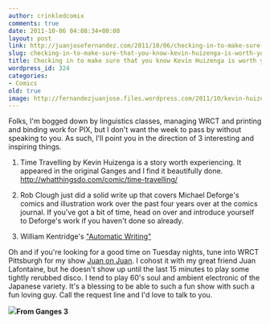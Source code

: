 ```yaml
---
author: crinkledcomix
comments: true
date: 2011-10-06 04:08:34+00:00
layout: post
link: http://juanjosefernandez.com/2011/10/06/checking-in-to-make-sure-that-you-know-kevin-huizenga-is-worth-your-time/
slug: checking-in-to-make-sure-that-you-know-kevin-huizenga-is-worth-your-time
title: Checking in to make sure that you know Kevin Huizenga is worth your time
wordpress_id: 324
categories:
- Comics
old: true
image: http://fernandezjuanjose.files.wordpress.com/2011/10/kevin-huizenga-ganges-03.jpg
---
```


Folks, I'm bogged down by linguistics classes, managing WRCT and printing and binding work for PIX, but I don't want the week to pass by without speaking to you. As such, I'll point you in the direction of 3 interesting and inspiring things.

1) Time Travelling by Kevin Huizenga is a story worth experiencing. It appeared in the original Ganges and I find it beautifully done. http://whatthingsdo.com/comic/time-travelling/

2) Rob Clough just did a solid write up that covers Michael Deforge's comics and illustration work over the past four years over at the comics journal. If you've got a bit of time, head on over and introduce yourself to Deforge's work if you haven't done so already.

3) William Kentridge's ["Automatic Writing"](http://www.youtube.com/watch?v=OmvK7A84dlk)

Oh and if you're looking for a good time on Tuesday nights, tune into WRCT Pittsburgh for my show [Juan on Juan](http://www.wrct.org/show/599/). I cohost it with my great friend Juan Lafontaine, but he doesn't show up until the last 15 minutes to play some tightly rerubbed disco. I tend to play 60's soul and ambient electronic of the Japanese variety. It's a blessing to be able to such a fun show with such a fun loving guy. Call the request line and I'd love to talk to you.

![](http://fernandezjuanjose.files.wordpress.com/2011/10/kevin-huizenga-ganges-03.jpg)**From Ganges 3**
